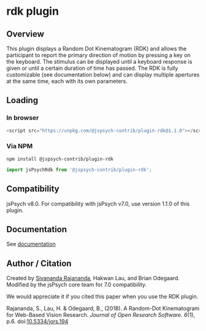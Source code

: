 # rdk plugin

## Overview

This plugin displays a Random Dot Kinematogram (RDK) and allows the participant to report the primary direction of motion by pressing a key on the keyboard. The stimulus can be displayed until a keyboard response is given or until a certain duration of time has passed. The RDK is fully customizable (see documentation below) and can display multiple apertures at the same time, each with its own parameters.

## Loading

### In browser

```js
<script src="https://unpkg.com/@jspsych-contrib/plugin-rdk@1.1.0"></script>
```

### Via NPM

```
npm install @jspsych-contrib/plugin-rdk
```

```js
import jsPsychRdk from '@jspsych-contrib/plugin-rdk';
```

## Compatibility

jsPsych v8.0. For compatibility with jsPsych v7.0, use version 1.1.0 of this plugin.
## Documentation

See [documentation](docs/jspsych-rdk.md)

## Author / Citation

Created by [Sivananda Rajananda](https://github.com/vrsivananda), Hakwan Lau, and Brian Odegaard. Modified by the jsPsych core team for 7.0 compatibility.

We would appreciate it if you cited this paper when you use the RDK plugin.

Rajananda, S., Lau, H. & Odegaard, B., (2018). A Random-Dot Kinematogram for Web-Based Vision Research. *Journal of Open Research Software. 6*(1), p.6. doi:[10.5334/jors.194](http://doi.org/10.5334/jors.194)